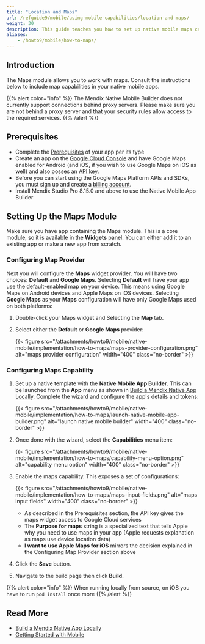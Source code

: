 ```yaml
---
title: "Location and Maps"
url: /refguide9/mobile/using-mobile-capabilities/location-and-maps/
weight: 30
description: This guide teaches you how to set up native mobile maps capabilities for Android and Apple devices.
aliases:
    - /howto9/mobile/how-to-maps/
---
```


## Introduction

The Maps module allows you to work with maps. Consult the instructions below to include map capabilities in your native mobile apps.

{{% alert color="info" %}}
The Mendix Native Mobile Builder does not currently support connections behind proxy servers. Please make sure you are not behind a proxy server and that your security rules allow access to the required services.
{{% /alert %}}

## Prerequisites

* Complete the [Prerequisites](/refguide/mobile/getting-started-with-mobile/prerequisites/) of your app per its type
* Create an app on the [Google Cloud Console](https://console.cloud.google.com/google/maps-apis/overview) and have Google Maps enabled for Android (and iOS, if you wish to use Google Maps on iOS as well) and also posses an [API key](https://developers.google.com/maps/documentation/android-sdk/get-api-key). 
* Before you can start using the Google Maps Platform APIs and SDKs, you must sign up and create a [billing account](https://developers.google.com/maps/gmp-get-started#create-billing-account).
* Install Mendix Studio Pro 8.15.0 and above to use the Native Mobile App Builder

## Setting Up the Maps Module

Make sure you have app containing the Maps module. This is a core module, so it is available in the **Widgets** panel. You can either add it to an existing app or make a new app from scratch. 

### Configuring Map Provider

Next you will configure the **Maps** widget provider. You will have two choices: **Default** and **Google Maps**. Selecting **Default** will have your app use the default-enabled map on your device. This means using Google Maps on Android devices and Apple Maps on iOS devices. Selecting **Google Maps** as your **Maps** configuration will have only Google Maps used on both platforms:

1. Double-click your Maps widget and Selecting the **Map** tab. 
1. Select either the **Default** or **Google Maps** provider:

    {{< figure src="/attachments/howto9/mobile/native-mobile/implementation/how-to-maps/maps-provider-configuration.png" alt="maps provider configuration"   width="400"  class="no-border" >}}

### Configuring Maps Capability 

1. Set up a native template with the **Native Mobile App Builder**. This can be launched from the **App** menu as shown in [Build a Mendix Native App Locally](/refguide9/mobile/distributing-mobile-apps/building-native-apps/native-build-locally/). Complete the wizard and configure the app's details and tokens:

    {{< figure src="/attachments/howto9/mobile/native-mobile/implementation/how-to-maps/launch-native-mobile-app-builder.png" alt="launch native mobile builder"   width="400"  class="no-border" >}}

1. Once done with the wizard, select the **Capabilities** menu item:

    {{< figure src="/attachments/howto9/mobile/native-mobile/implementation/how-to-maps/capability-menu-option.png" alt="capability menu option"   width="400"  class="no-border" >}}

1. Enable the maps capability. This exposes a set of configurations:

    {{< figure src="/attachments/howto9/mobile/native-mobile/implementation/how-to-maps/maps-input-fields.png" alt="maps input fields"   width="400"  class="no-border" >}}

    * As described in the Prerequisites section, the API key gives the maps widget access to Google Cloud services
    * The **Purpose for maps** string is a specialized text that tells Apple why you need to use maps in your app (Apple requests explanation as maps use device location data)
    * **I want to use Apple Maps for iOS** mirrors the decision explained in the Configuring Map Provider section above

1. Click the **Save** button. 
1. Navigate to the build page then click **Build**.

{{% alert color="info" %}}
When running locally from source, on iOS you have to run `pod install` once more
{{% /alert %}}

## Read More

* [Build a Mendix Native App Locally](/refguide9/mobile/distributing-mobile-apps/building-native-apps/native-build-locally/)
* [Getting Started with Mobile](/refguide9/mobile/getting-started-with-mobile/)
